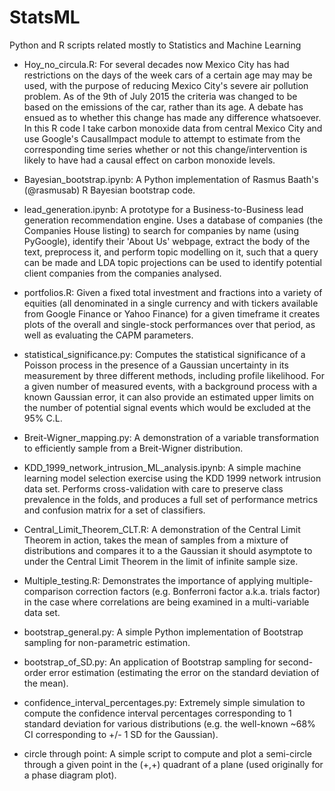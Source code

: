 # StatsML
Python and R scripts related mostly to Statistics and Machine Learning

* Hoy_no_circula.R: For several decades now Mexico City has had restrictions on the days of the week cars of a certain age may may be used, with the purpose of reducing Mexico City's severe air pollution problem. As of the 9th of July 2015 the criteria was changed to be based on the emissions of the car, rather than its age. A debate has ensued as to whether this change has made any difference whatsoever. In this R code I take carbon monoxide data from central Mexico City and use Google's CausalImpact module to attempt to estimate from the corresponding time series whether or not this change/intervention is likely to have had a causal effect on carbon monoxide levels.

* Bayesian_bootstrap.ipynb: A Python implementation of Rasmus Baath's (@rasmusab) R Bayesian bootstrap code.

* lead_generation.ipynb: A prototype for a Business-to-Business lead generation recommendation engine. Uses a database of companies (the Companies House listing) to search for companies by name (using PyGoogle), identify their 'About Us' webpage, extract the body of the text, preprocess it, and perform topic modelling on it, such that a query can be made and LDA topic projections can be used to identify potential client companies from the companies analysed.

* portfolios.R: Given a fixed total investment and fractions into a variety of equities (all denominated in a single currency and with tickers available from Google Finance or Yahoo Finance) for a given timeframe it creates plots of the overall and single-stock performances over that period, as well as evaluating the CAPM parameters.

* statistical_significance.py: Computes the statistical significance of a Poisson process in the presence of a Gaussian uncertainty in its measurement by three different methods, including profile likelihood. For a given number of measured events, with a background process with a known Gaussian error, it can also provide an estimated upper limits on the number of potential signal events which would be excluded at the 95% C.L.

* Breit-Wigner_mapping.py: A demonstration of a variable transformation to efficiently sample from a Breit-Wigner distribution.

* KDD_1999_network_intrusion_ML_analysis.ipynb: A simple machine learning model selection exercise using the KDD 1999 network intrusion data set. Performs cross-validation with care to preserve class prevalence in the folds, and produces a full set of performance metrics and confusion matrix for a set of classifiers.

* Central_Limit_Theorem_CLT.R: A demonstration of the Central Limit Theorem in action, takes the mean of samples from a mixture of distributions and compares it to a the Gaussian it should asymptote to under the Central Limit Theorem in the limit of infinite sample size.

* Multiple_testing.R: Demonstrates the importance of applying multiple-comparison correction factors (e.g. Bonferroni factor a.k.a. trials factor) in the case where correlations are being examined in a multi-variable data set.

* bootstrap_general.py: A simple Python implementation of Bootstrap sampling for non-parametric estimation.

* bootstrap_of_SD.py: An application of Bootstrap sampling for second-order error estimation (estimating the error on the standard deviation of the mean).

* confidence_interval_percentages.py: Extremely simple simulation to compute the confidence interval percentages corresponding to 1 standard deviation for various distributions (e.g. the well-known ~68% CI corresponding to +/- 1 SD for the Gaussian).

* circle through point: A simple script to compute and plot a semi-circle through a given point in the (+,+) quadrant of a plane (used originally for a phase diagram plot).

